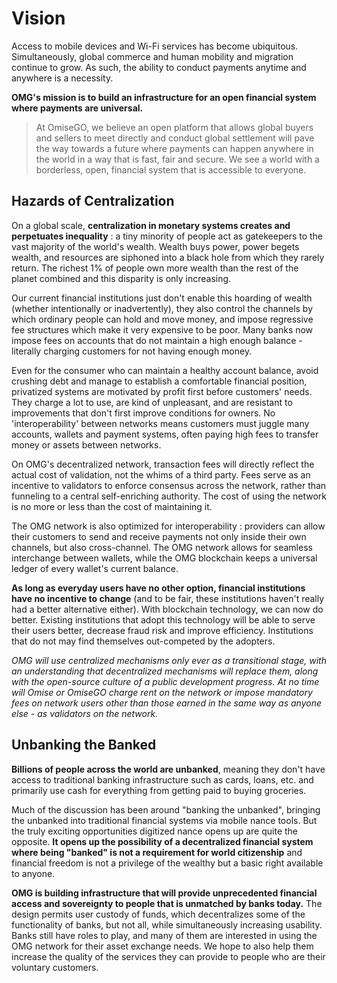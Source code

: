 # Vision

Access to mobile devices and Wi-Fi services has become ubiquitous. Simultaneously, global commerce and human mobility and migration continue to grow. As such, the ability to conduct payments anytime and anywhere is a necessity.

**OMG's mission is to build an infrastructure for an open financial system where payments are universal.**

> At OmiseGO, we believe an open platform that allows global buyers and sellers to meet directly and conduct global settlement will pave the way towards a future where payments can happen anywhere in the world in a way that is fast, fair and secure. We see a world with a borderless, open, financial system that is accessible to everyone.


## Hazards of Centralization

On a global scale, **centralization in monetary systems creates and perpetuates inequality** : a tiny minority of people act as gatekeepers to the vast majority of the world's wealth. Wealth buys power, power begets wealth, and resources are siphoned into a black hole from which they rarely return. The richest 1% of people own more wealth than the rest of the planet combined and this disparity is only increasing.

Our current financial institutions just don't enable this hoarding of wealth (whether intentionally or inadvertently), they also control the channels by which ordinary people can hold and move money, and impose regressive fee structures which make it very expensive to be poor. Many banks now impose fees on accounts that do not maintain a high enough balance - literally charging customers for not having enough money.

Even for the consumer who can maintain a healthy account balance, avoid crushing debt and manage to establish a comfortable financial position, privatized systems are motivated by profit first before customers' needs. They charge a lot to use, are kind of unpleasant, and are resistant to improvements that don't first improve conditions for owners. No 'interoperability' between networks means customers must juggle many accounts, wallets and payment systems, often paying high fees to transfer money or assets between networks.

On OMG's decentralized network, transaction fees will directly reflect the actual cost of validation, not the whims of a third party. Fees serve as an incentive to validators to enforce consensus across the network, rather than funneling to a central self-enriching authority. The cost of using the network is no more or less than the cost of maintaining it.

The OMG network is also optimized for interoperability : providers can allow their customers to send and receive payments not only inside their own channels, but also cross-channel. The OMG network allows for seamless interchange between wallets, while the OMG blockchain keeps a universal ledger of every wallet's current balance.

**As long as everyday users have no other option, financial institutions have no incentive to change** (and to be fair, these institutions haven't really had a better alternative either). With blockchain technology, we can now do better. Existing institutions that adopt this technology will be able to serve their users better, decrease fraud risk and improve efficiency. Institutions that do not may find themselves out-competed by the adopters.

_OMG will use centralized mechanisms only ever as a transitional stage, with an understanding that decentralized mechanisms will replace them, along with the open-source culture of a public development progress. At no time will Omise or OmiseGO charge rent on the network or impose mandatory fees on network users other than those earned in the same way as anyone else - as validators on the network._


## Unbanking the Banked

**Billions of people across the world are unbanked**, meaning they don't have access to traditional banking infrastructure such as cards, loans, etc. and primarily use cash for everything from getting paid to buying groceries.

Much of the discussion has been around "banking the unbanked", bringing the unbanked into traditional financial systems via mobile nance tools. But the truly exciting opportunities digitized nance opens up are quite the opposite. **It opens up the possibility of a decentralized financial system where being "banked" is not a requirement for world citizenship** and financial freedom is not a privilege of the wealthy but a basic right available to anyone.

**OMG is building infrastructure that will provide unprecedented financial access and sovereignty to people that is unmatched by banks today.** The design permits user custody of funds, which decentralizes some of the functionality of banks, but not all, while simultaneously increasing usability. Banks still have roles to play, and many of them are interested in using the OMG network for their asset exchange needs. We hope to also help them increase the quality of the services they can provide to people who are their voluntary customers.  
